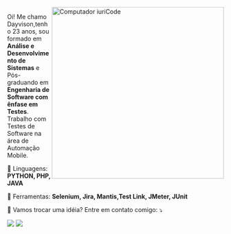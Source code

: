 <img src="https://raw.githubusercontent.com/MicaelliMedeiros/micaellimedeiros/master/image/computer-illustration.png" min-width="400px" max-width="400px" width="400px" align="right" alt="Computador iuriCode">

<p align="left"> 
  Oi! Me chamo Dayvison,tenho 23 anos, sou formado em <strong>Análise e Desenvolvimento de Sistemas</strong> e Pós-graduando em <strong>Engenharia de Software com ênfase em Testes</strong>.<br>
  Trabalho com Testes de Software na área de Automação Mobile.
</p>

<p align="left">
  🦄 Linguagens: <strong>PYTHON, PHP, JAVA</strong>
</p>

<p align="left">
  💼 Ferramentas: <strong>Selenium, Jira, Mantis,Test Link, JMeter, JUnit</strong>
</p>

<p align="left">
  💌 Vamos trocar uma idéia? Entre em contato comigo: ⤵️
</p>

<p align="left">
  <a href="mailto:dayvisonsil98@gmail.com"alt="Gmail">
  <img src="https://img.shields.io/badge/-Gmail-FF0000?style=flat-square&labelColor=FF0000&logo=gmail&logoColor=white&link=dayvisonsil98@gmail.com" /></a>

  <a href="#https://www.linkedin.com.in/dayvison-o" alt="Linkedin">
  <img src="https://img.shields.io/badge/-Linkedin-0e76a8?style=flat-square&logo=Linkedin&logoColor=white&link=www.linkedin.com.in/dayvison-o" /></a>
  
</p>  
